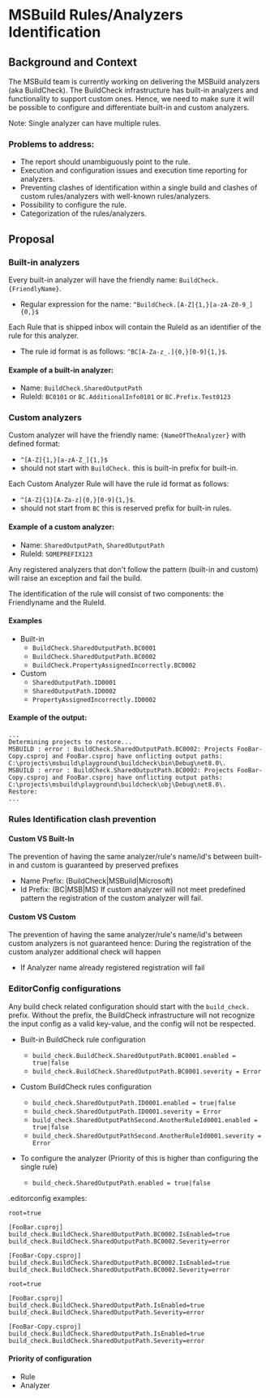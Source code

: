 # MSBuild Rules/Analyzers Identification

## Background and Context

The MSBuild team is currently working on delivering the MSBuild analyzers (aka BuildCheck). The BuildCheck infrastructure has built-in analyzers and functionality to support custom ones. Hence, we need to make sure it will be possible to configure and differentiate built-in and custom analyzers.

Note: Single analyzer can have multiple rules.

### Problems to address:
- The report should unambiguously point to the rule.
- Execution and configuration issues and execution time reporting for analyzers.
- Preventing clashes of identification within a single build and clashes of custom rules/analyzers with well-known rules/analyzers.
- Possibility to configure the rule.
- Categorization of the rules/analyzers.

## Proposal

### Built-in analyzers
Every built-in analyzer will have the friendly name: `BuildCheck.{FriendlyName}`.
- Regular expression for the name: `^BuildCheck.[A-Z]{1,}[a-zA-Z0-9_]{0,}$`

Each Rule that is shipped inbox will contain the RuleId as an identifier of the rule for this analyzer. 
- The rule id format is as follows: `^BC[A-Za-z_.]{0,}[0-9]{1,}$`.

#### Example of a built-in analyzer:
- Name: `BuildCheck.SharedOutputPath`
- RuleId: `BC0101` or `BC.AdditionalInfo0101` or `BC.Prefix.Test0123`

### Custom analyzers
Custom analyzer will have the friendly name: `{NameOfTheAnalyzer}` with defined format: 
- `^[A-Z]{1,}[a-zA-Z_]{1,}$`
- should not start with `BuildCheck.` this is built-in prefix for built-in.

Each Custom Analyzer Rule will have the rule id format as follows:
- `^[A-Z]{1}[A-Za-z]{0,}[0-9]{1,}$`. 
- should not start from `BC` this is reserved prefix for built-in rules.

#### Example of a custom analyzer:
- Name: `SharedOutputPath`, `SharedOutputPath` 
- RuleId: `SOMEPREFIX123`

Any registered analyzers that don't follow the pattern (built-in and custom) will raise an exception and fail the build.

The identification of the rule will consist of two components: the Friendlyname and the RuleId.

#### Examples 
- Built-in
    - `BuildCheck.SharedOutputPath.BC0001`
    - `BuildCheck.SharedOutputPath.BC0002`
    - `BuildCheck.PropertyAssignedIncorrectly.BC0002`
- Custom
    - `SharedOutputPath.ID0001`
    - `SharedOutputPath.ID0002`
    - `PropertyAssignedIncorrectly.ID0002`

#### Example of the output:
```
...
Determining projects to restore...
MSBUILD : error : BuildCheck.SharedOutputPath.BC0002: Projects FooBar-Copy.csproj and FooBar.csproj have onflicting output paths: C:\projects\msbuild\playground\buildcheck\bin\Debug\net8.0\.
MSBUILD : error : BuildCheck.SharedOutputPath.BC0002: Projects FooBar-Copy.csproj and FooBar.csproj have onflicting output paths: C:\projects\msbuild\playground\buildcheck\obj\Debug\net8.0\.
Restore:
...
```

### Rules Identification clash prevention

#### Custom VS Built-In
The prevention of having the same analyzer/rule's name/id's between built-in and custom is guaranteed by preserved prefixes
- Name Prefix: (BuildCheck|MSBuild|Microsoft)
- Id Prefix: (BC|MSB|MS)
If custom analyzer will not meet predefined pattern the registration of the custom analyzer will fail.

#### Custom VS Custom
The prevention of having the same analyzer/rule's name/id's between custom analyzers is not guaranteed hence:
During the registration of the custom analyzer additional check will happen
- If Analyzer name already registered registration will fail


### EditorConfig configurations

Any build check related configuration should start with the `build_check.` prefix. Without the prefix, the BuildCheck infrastructure will not recognize the input config as a valid key-value, and the config will not be respected.

- Built-in BuildCheck rule configuration
    - `build_check.BuildCheck.SharedOutputPath.BC0001.enabled = true|false`
    - `build_check.BuildCheck.SharedOutputPath.BC0001.severity = Error`

- Custom BuildCheck rules configuration
    - `build_check.SharedOutputPath.ID0001.enabled = true|false`
    - `build_check.SharedOutputPath.ID0001.severity = Error`
    - `build_check.SharedOutputPathSecond.AnotherRuleId0001.enabled = true|false`
    - `build_check.SharedOutputPathSecond.AnotherRuleId0001.severity = Error`

- To configure the analyzer (Priority of this is higher than configuring the single rule)
    -  `build_check.SharedOutputPath.enabled = true|false`

.editorconfig examples:

```
root=true

[FooBar.csproj]
build_check.BuildCheck.SharedOutputPath.BC0002.IsEnabled=true
build_check.BuildCheck.SharedOutputPath.BC0002.Severity=error

[FooBar-Copy.csproj]
build_check.BuildCheck.SharedOutputPath.BC0002.IsEnabled=true
build_check.BuildCheck.SharedOutputPath.BC0002.Severity=error
```

```
root=true

[FooBar.csproj]
build_check.BuildCheck.SharedOutputPath.IsEnabled=true
build_check.BuildCheck.SharedOutputPath.Severity=error

[FooBar-Copy.csproj]
build_check.BuildCheck.SharedOutputPath.IsEnabled=true
build_check.BuildCheck.SharedOutputPath.Severity=error
```

#### Priority of configuration

- Rule
- Analyzer